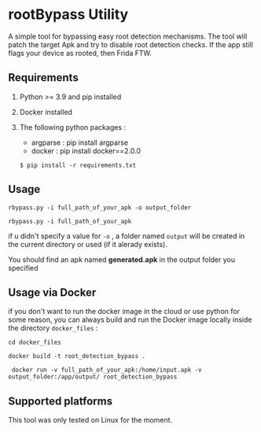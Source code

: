 rootBypass Utility
=====================

A simple tool for bypassing easy root detection mechanisms. The tool will patch the target Apk and try to disable root detection checks. If the app still flags your device as rooted, then Frida FTW.


Requirements
--------------------------

1. Python >= 3.9 and pip installed
2. Docker installed
3. The following python packages :
    - argparse : pip install argparse
    - docker   : pip install docker==2.0.0

    ```$ pip install -r requirements.txt```

Usage
------

```rbypass.py -i full_path_of_your_apk -o output_folder```

```rbypass.py -i full_path_of_your_apk ```

if u didn't specify a value for ```-o``` , a folder named ```output``` will be created in the current directory or used (if it alerady exists).

You should find an apk named **generated.apk** in the output folder you specified

Usage via Docker
------------------

if you don't want to run the docker image in the cloud or use python for some reason, you can always build and run the Docker image locally inside the directory ```docker_files``` :

```cd docker_files```

```docker build -t root_detection_bypass .```
 
``` docker run -v full_path_of_your_apk:/home/input.apk -v output_folder:/app/output/ root_detection_bypass```


Supported platforms
---------------------

This tool was only tested on Linux for the moment.